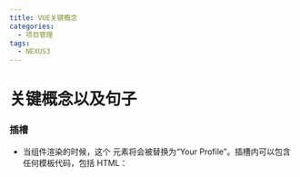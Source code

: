 ```yaml
---
title: VUE关键概念
categories:
  - 项目管理
tags:
  - NEXUS3
---
```


# 关键概念以及句子

### 插槽
* 当组件渲染的时候，这个 <slot> 元素将会被替换为“Your Profile”。插槽内可以包含任何模板代码，包括 HTML：